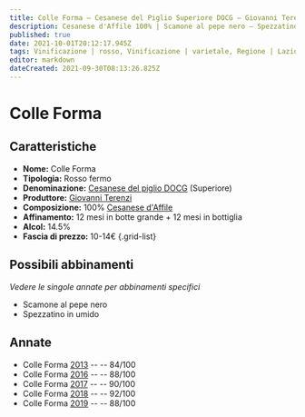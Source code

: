 ```yaml
---
title: Colle Forma – Cesanese del Piglio Superiore DOCG – Giovanni Terenzi – Lazio (IT) – 10-14€ – 2★-5★
description: Cesanese d'Affile 100% | Scamone al pepe nero – Spezzatino in umido
published: true
date: 2021-10-01T20:12:17.945Z
tags: Vinificazione | rosso, Vinificazione | varietale, Regione | Lazio (IT), Vinificazione | fermo, Valutazioni | 5 stelle, cesanese d'affile, Prezzi | 10-14€, scamone al pepe nero, spezzatino in umido
editor: markdown
dateCreated: 2021-09-30T08:13:26.825Z
---
```


# Colle Forma

## Caratteristiche
- **Nome:** Colle Forma
- **Tipologia:** Rosso fermo
- **Denominazione:** [Cesanese del piglio DOCG](/denominazioni/Italia/Lazio/DOCG/Cesanese-del-piglio) (Superiore)
- **Produttore:** [Giovanni Terenzi](/produttori/Italia/Lazio/Giovanni-Terenzi) 
- **Composizione:** 100% [Cesanese d'Affile](/vitigni/Italia/cesanese-d-affile)
- **Affinamento:** 12 mesi in botte grande + 12 mesi in bottiglia
- **Alcol:** 14.5%
- **Fascia di prezzo:** 10-14€
{.grid-list}



## Possibili abbinamenti
*Vedere le singole annate per abbinamenti specifici*

- Scamone al pepe nero
- Spezzatino in umido

## Annate
- Colle Forma [2013](/vini/Italia/Lazio/Giovanni-Terenzi/Colle-Forma/2013) -- <span class="star-2"></span> -- 84/100
- Colle Forma [2016](/vini/Italia/Lazio/Giovanni-Terenzi/Colle-Forma/2016) -- <span class="star-3"></span> -- 88/100
- Colle Forma [2017](/vini/Italia/Lazio/Giovanni-Terenzi/Colle-Forma/2017) -- <span class="star-4"></span> -- 90/100
- Colle Forma [2018](/vini/Italia/Lazio/Giovanni-Terenzi/Colle-Forma/2018) -- <span class="star-5"></span> -- 92/100
- Colle Forma [2019](/vini/Italia/Lazio/Giovanni-Terenzi/Colle-Forma/2019) -- <span class="star-3"></span> -- 88/100

